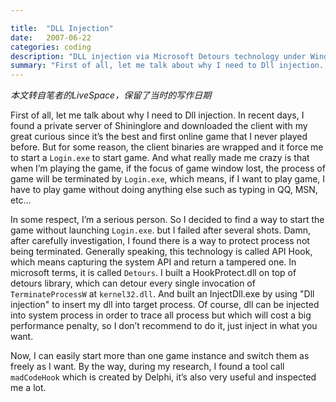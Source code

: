 ```yaml
---

title:  "DLL Injection"
date:   2007-06-22
categories: coding
description: "DLL injection via Microsoft Detours technology under Windows platform"
summary: "First of all, let me talk about why I need to Dll injection. In recent days, I found a private server of Shininglore and downloaded it with my great curious since it’s the best and first online game that I never played before. But for some reason, the client binaries are wrapped and it force me to start a `Login.exe` to start game. And what really make me crazy is that when I’m playing the game, if the focus of game window lost, then the process of game will be terminated by Login.exe, which means, if I want to play game, I have to play game without doing anything else such as QQ, MSN, etc…"
---
```


*本文转自笔者的LiveSpace，保留了当时的写作日期*

First of all, let me talk about why I need to Dll injection. In recent days, I found a private server of Shininglore and downloaded the client with my great curious since it’s the best and first online game that I never played before. But for some reason, the client binaries are wrapped and it force me to start a `Login.exe` to start game. And what really made me crazy is that when I’m playing the game, if the focus of game window lost, the process of game will be terminated by `Login.exe`, which means, if I want to play game, I have to play game without doing anything else such as typing in QQ, MSN, etc…

In some respect, I’m a serious person. So I decided to find a way to start the game without launching `Login.exe`. but I failed after several shots. Damn, after carefully investigation, I found there is a way to protect process not being terminated. Generally speaking, this technology is called API Hook, which means capturing the system API and return a tampered one. In microsoft terms, it is called `Detours`. I built a HookProtect.dll on top of detours library, which can detour every single invocation of `TerminateProcessW` at `kernel32.dll`. And built an InjectDll.exe by using "Dll injection" to insert my dll into target process. Of course, dll can be injected into system process in order to trace all process but which will cost a big performance penalty, so I don’t recommend to do it, just inject in what you want.

Now, I can easily start more than one game instance and switch them as freely as I want. By the way, during my research, I found a tool call `madCodeHook` which is created by Delphi, it’s also very useful and inspected me a lot.
